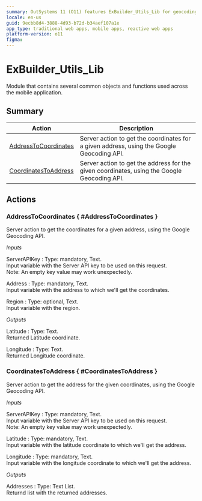```yaml
---
summary: OutSystems 11 (O11) features ExBuilder_Utils_Lib for geocoding addresses and coordinates using Google's API.
locale: en-us
guid: 9ecbb8d4-3888-4d93-b72d-b34aef107a1e
app_type: traditional web apps, mobile apps, reactive web apps
platform-version: o11
figma:
---
```


# ExBuilder_Utils_Lib

Module that contains several common objects and functions used across the mobile application.

## Summary

Action | Description
---|---
[AddressToCoordinates](<#AddressToCoordinates>) | Server action to get the coordinates for a given address, using the Google Geocoding API.
[CoordinatesToAddress](<#CoordinatesToAddress>) | Server action to get the address for the given coordinates, using the Google Geocoding API.

## Actions

### AddressToCoordinates { #AddressToCoordinates }

Server action to get the coordinates for a given address, using the Google Geocoding API.

*Inputs*

ServerAPIKey
:   Type: mandatory, Text.  
    Input variable with the Server API key to be used on this request.  
    Note: An empty key value may work unexpectedly.

Address
:   Type: mandatory, Text.  
    Input variable with the address to which we'll get the coordinates.

Region
:   Type: optional, Text.  
    Input variable with the region.

*Outputs*

Latitude
:   Type: Text.  
    Returned Latitude coordinate.

Longitude
:   Type: Text.  
    Returned Longitude coordinate.

### CoordinatesToAddress { #CoordinatesToAddress }

Server action to get the address for the given coordinates, using the Google Geocoding API.

*Inputs*

ServerAPIKey
:   Type: mandatory, Text.  
    Input variable with the Server API key to be used on this request.  
    Note: An empty key value may work unexpectedly.

Latitude
:   Type: mandatory, Text.  
    Input variable with the latitude coordinate to which we'll get the address.

Longitude
:   Type: mandatory, Text.  
    Input variable with the longitude coordinate to which we'll get the address.

*Outputs*

Addresses
:   Type: Text List.  
    Returnd list with the returned addresses.


